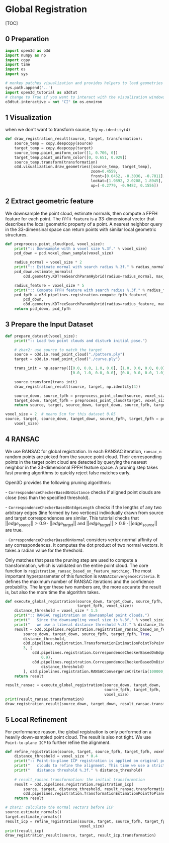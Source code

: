 # Global Registration

[TOC]

## 0 Preparation 

```python
import open3d as o3d
import numpy as np
import copy
import time
import os
import sys

# monkey patches visualization and provides helpers to load geometries
sys.path.append('..')
import open3d_tutorial as o3dtut
# change to True if you want to interact with the visualization windows
o3dtut.interactive = not "CI" in os.environ
```

## 1 Visualization

when we don't want to transform source, try `np.identity(4)`

```python
def draw_registration_result(source, target, transformation):
    source_temp = copy.deepcopy(source)
    target_temp = copy.deepcopy(target)
    source_temp.paint_uniform_color([1, 0.706, 0])
    target_temp.paint_uniform_color([0, 0.651, 0.929])
    source_temp.transform(transformation)
    o3d.visualization.draw_geometries([source_temp, target_temp],
                                      zoom=0.4559,
                                      front=[0.6452, -0.3036, -0.7011],
                                      lookat=[1.9892, 2.0208, 1.8945],
                                      up=[-0.2779, -0.9482, 0.1556])
```

## 2 Extract geometric feature

We downsample the point cloud, estimate normals, then compute a FPFH feature for each point. The `FPFH feature` is a 33-dimensional vector that describes the local geometric property of a point. A nearest neighbor query in the 33-dimensinal space can return points with similar local geometric structures.

```python
def preprocess_point_cloud(pcd, voxel_size):
    print(":: Downsample with a voxel size %.3f." % voxel_size)
    pcd_down = pcd.voxel_down_sample(voxel_size)

    radius_normal = voxel_size * 2
    print(":: Estimate normal with search radius %.3f." % radius_normal)
    pcd_down.estimate_normals(
        o3d.geometry.KDTreeSearchParamHybrid(radius=radius_normal, max_nn=30))

    radius_feature = voxel_size * 5
    print(":: Compute FPFH feature with search radius %.3f." % radius_feature)
    pcd_fpfh = o3d.pipelines.registration.compute_fpfh_feature(
        pcd_down,
        o3d.geometry.KDTreeSearchParamHybrid(radius=radius_feature, max_nn=100))
    return pcd_down, pcd_fpfh
```

## 3 Prepare the Input Dataset

```python
def prepare_dataset(voxel_size):
    print(":: Load two point clouds and disturb initial pose.")

    # zhar2: use source to match the target
    source = o3d.io.read_point_cloud("./pattern.ply")
    target = o3d.io.read_point_cloud("./curve.ply")

    trans_init = np.asarray([[0.0, 0.0, 1.0, 0.0], [1.0, 0.0, 0.0, 0.0],
                             [0.0, 1.0, 0.0, 0.0], [0.0, 0.0, 0.0, 1.0]])

    source.transform(trans_init)
    draw_registration_result(source, target, np.identity(4))

    source_down, source_fpfh = preprocess_point_cloud(source, voxel_size)
    target_down, target_fpfh = preprocess_point_cloud(target, voxel_size)
    return source, target, source_down, target_down, source_fpfh, target_fpfh
```

```python
voxel_size = 2  # means 5cm for this dataset 0.05
source, target, source_down, target_down, source_fpfh, target_fpfh = prepare_dataset(
    voxel_size)
```

## 4 RANSAC

We use RANSAC for global registration. In each RANSAC iteration, `ransac_n` random points are picked from the source point cloud. Their corresponding points in the target point cloud are detected by querying the nearest neighbor in the 33-dimensional FPFH feature space. A pruning step takes fast pruning algorithms to quickly reject false matches early.

Open3D provides the following pruning algorithms:

\- `CorrespondenceCheckerBasedOnDistance` checks if aligned point clouds are close (less than the specified threshold).

\- `CorrespondenceCheckerBasedOnEdgeLength` checks if the lengths of any two arbitrary edges (line formed by two vertices) individually drawn from source and target correspondences are similar. This tutorial checks that $||edge_{source}|| > 0.9 \cdot ||edge_{target}||$ and $||edge_{target}|| > 0.9 \cdot ||edge_{source}||$ are true.

\- `CorrespondenceCheckerBasedOnNormal` considers vertex normal affinity of any correspondences. It computes the dot product of two normal vectors. It takes a radian value for the threshold.

Only matches that pass the pruning step are used to compute a transformation, which is validated on the entire point cloud. The core function is `registration_ransac_based_on_feature_matching`. The most important hyperparameter of this function is `RANSACConvergenceCriteria`. It defines the maximum number of RANSAC iterations and the confidence probability. The larger these two numbers are, the more accurate the result is, but also the more time the algorithm takes.

```python
def execute_global_registration(source_down, target_down, source_fpfh,
                                target_fpfh, voxel_size):
    distance_threshold = voxel_size * 1.5
    print(":: RANSAC registration on downsampled point clouds.")
    print("   Since the downsampling voxel size is %.3f," % voxel_size)
    print("   we use a liberal distance threshold %.3f." % distance_threshold)
    result = o3d.pipelines.registration.registration_ransac_based_on_feature_matching(
        source_down, target_down, source_fpfh, target_fpfh, True,
        distance_threshold,
        o3d.pipelines.registration.TransformationEstimationPointToPoint(False),
        3, [
            o3d.pipelines.registration.CorrespondenceCheckerBasedOnEdgeLength(
                0.9),
            o3d.pipelines.registration.CorrespondenceCheckerBasedOnDistance(
                distance_threshold)
        ], o3d.pipelines.registration.RANSACConvergenceCriteria(100000, 0.999))
    return result
```

```python
result_ransac = execute_global_registration(source_down, target_down,
                                            source_fpfh, target_fpfh,
                                            voxel_size)
print(result_ransac.transformation)
draw_registration_result(source_down, target_down, result_ransac.transformation)
```

## 5 Local Refinement

For performance reason, the global registration is only performed on a heavily down-sampled point cloud. The result is also not tight. We use `Point-to-plane ICP` to further refine the alignment.

```python
def refine_registration(source, target, source_fpfh, target_fpfh, voxel_size):
    distance_threshold = voxel_size * 0.4
    print(":: Point-to-plane ICP registration is applied on original point")
    print("   clouds to refine the alignment. This time we use a strict")
    print("   distance threshold %.3f." % distance_threshold)
    
    # result_ransac.transformation: the initial transformation
    result = o3d.pipelines.registration.registration_icp(
        source, target, distance_threshold, result_ransac.transformation,
        o3d.pipelines.registration.TransformationEstimationPointToPlane())
    return result
```

```python
# zhar2: calculate the normal vectors before ICP
source.estimate_normals()
target.estimate_normals()
result_icp = refine_registration(source, target, source_fpfh, target_fpfh,
                                 voxel_size)
print(result_icp)
draw_registration_result(source, target, result_icp.transformation)
```

